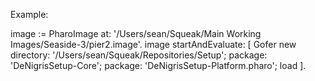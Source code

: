 Example:

image := PharoImage at: '/Users/sean/Squeak/Main Working Images/Seaside-3/pier2.image'.
image startAndEvaluate: [
		Gofer new
			directory: '/Users/sean/Squeak/Repositories/Setup';
			package: 'DeNigrisSetup-Core';
			package: 'DeNigrisSetup-Platform.pharo';
			load ].